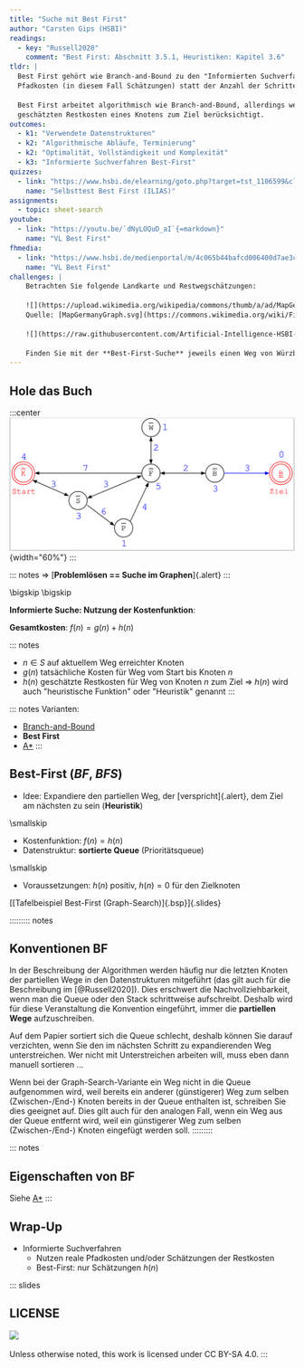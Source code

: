 ```yaml
---
title: "Suche mit Best First"
author: "Carsten Gips (HSBI)"
readings:
  - key: "Russell2020"
    comment: "Best First: Abschnitt 3.5.1, Heuristiken: Kapitel 3.6"
tldr: |
  Best First gehört wie Branch-and-Bound zu den "Informierten Suchverfahren": Es werden
  Pfadkosten (in diesem Fall Schätzungen) statt der Anzahl der Schritte berücksichtigt.

  Best First arbeitet algorithmisch wie Branch-and-Bound, allerdings werden immer nur die
  geschätzten Restkosten eines Knotens zum Ziel berücksichtigt.
outcomes:
  - k1: "Verwendete Datenstrukturen"
  - k2: "Algorithmische Abläufe, Terminierung"
  - k2: "Optimalität, Vollständigkeit und Komplexität"
  - k3: "Informierte Suchverfahren Best-First"
quizzes:
  - link: "https://www.hsbi.de/elearning/goto.php?target=tst_1106599&client_id=FH-Bielefeld"
    name: "Selbsttest Best First (ILIAS)"
assignments:
  - topic: sheet-search
youtube:
  - link: "https://youtu.be/`dNyLOQuD_aI`{=markdown}"
    name: "VL Best First"
fhmedia:
  - link: "https://www.hsbi.de/medienportal/m/4c065b44bafcd006400d7ae3ccdc25e04577d164e1aa0e118e29fa643b53bfbcaaa14dd12b93fa89105abc6f782947f7c04c849fb673a92c710da5c6b8c99083"
    name: "VL Best First"
challenges: |
    Betrachten Sie folgende Landkarte und Restwegschätzungen:

    ![](https://upload.wikimedia.org/wikipedia/commons/thumb/a/ad/MapGermanyGraph.svg/476px-MapGermanyGraph.svg.png)
    Quelle: [MapGermanyGraph.svg](https://commons.wikimedia.org/wiki/File:MapGermanyGraph.svg) by [Regnaron](https://de.wikipedia.org/wiki/Benutzer:Regnaron) and [Jahobr](https://commons.wikimedia.org/wiki/User:Jahobr) on Wikimedia Commons ([Public Domain](https://en.wikipedia.org/wiki/en:public_domain))

    ![](https://raw.githubusercontent.com/Artificial-Intelligence-HSBI-TDU/KI-Vorlesung/master/lecture/searching/images/challenge.png)

    Finden Sie mit der **Best-First-Suche** jeweils einen Weg von Würzburg nach München. Vergleichen Sie das Ergebnis mit der Gradienten-Suche.
---
```



## Hole das Buch

:::center
![](images/graph.png){width="60%"}
:::

::: notes
=> [**Problemlösen == Suche im Graphen**]{.alert}
:::

\bigskip
\bigskip

**Informierte Suche: Nutzung der Kostenfunktion**:

**Gesamtkosten**: $f(n) = g(n) + h(n)$

::: notes
*   $n \in S$ auf aktuellem Weg erreichter Knoten
*   $g(n)$ tatsächliche Kosten für Weg vom Start bis Knoten $n$
*   $h(n)$ geschätzte Restkosten für Weg von Knoten $n$ zum Ziel
    => $h(n)$ wird auch "heuristische Funktion" oder "Heuristik" genannt
:::

::: notes
Varianten:
*   [Branch-and-Bound](search3-branchandbound.md)
*   **Best First**
*   [A*](search5-astar.md)
:::

## Best-First (*BF*, *BFS*)

*   Idee: Expandiere den partiellen Weg, der [verspricht]{.alert}, dem Ziel am
    nächsten zu sein (**Heuristik**)

\smallskip

*   Kostenfunktion: $f(n) = h(n)$
*   Datenstruktur: **sortierte Queue** (Prioritätsqueue)

\smallskip

*   Voraussetzungen: $h(n)$ positiv, $h(n) = 0$ für den Zielknoten

[[Tafelbeispiel Best-First (Graph-Search)]{.bsp}]{.slides}


::::::::: notes
## Konventionen BF

In der Beschreibung der Algorithmen werden häufig nur die letzten Knoten der partiellen Wege
in den Datenstrukturen mitgeführt (das gilt auch für die Beschreibung im [@Russell2020]). Dies
erschwert die Nachvollziehbarkeit, wenn man die Queue oder den Stack schrittweise aufschreibt.
Deshalb wird für diese Veranstaltung die Konvention eingeführt, immer die **partiellen Wege**
aufzuschreiben.

Auf dem Papier sortiert sich die Queue schlecht, deshalb können Sie darauf verzichten,
wenn Sie den im nächsten Schritt zu expandierenden Weg unterstreichen. Wer nicht mit
Unterstreichen arbeiten will, muss eben dann manuell sortieren ...

Wenn bei der Graph-Search-Variante ein Weg nicht in die Queue aufgenommen wird, weil
bereits ein anderer (günstigerer) Weg zum selben (Zwischen-/End-) Knoten bereits in der
Queue enthalten ist, schreiben Sie dies geeignet auf. Dies gilt auch für den analogen
Fall, wenn ein Weg aus der Queue entfernt wird, weil ein günstigerer Weg zum selben
(Zwischen-/End-) Knoten eingefügt werden soll.
:::::::::


::: notes
## Eigenschaften von BF

Siehe [A*](search5-astar.md)
:::


## Wrap-Up

*   Informierte Suchverfahren
    *   Nutzen reale Pfadkosten und/oder Schätzungen der Restkosten
    *   Best-First: nur Schätzungen $h(n)$






<!-- DO NOT REMOVE - THIS IS A LAST SLIDE TO INDICATE THE LICENSE AND POSSIBLE EXCEPTIONS (IMAGES, ...). -->
::: slides
## LICENSE
![](https://licensebuttons.net/l/by-sa/4.0/88x31.png)

Unless otherwise noted, this work is licensed under CC BY-SA 4.0.
:::
